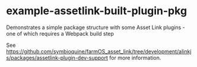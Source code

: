 # example-assetlink-built-plugin-pkg

Demonstrates a simple package structure with some Asset Link plugins - one of which requires a Webpack build step

See https://github.com/symbioquine/farmOS_asset_link/tree/development/alinkjs/packages/assetlink-plugin-dev-support for more information.
